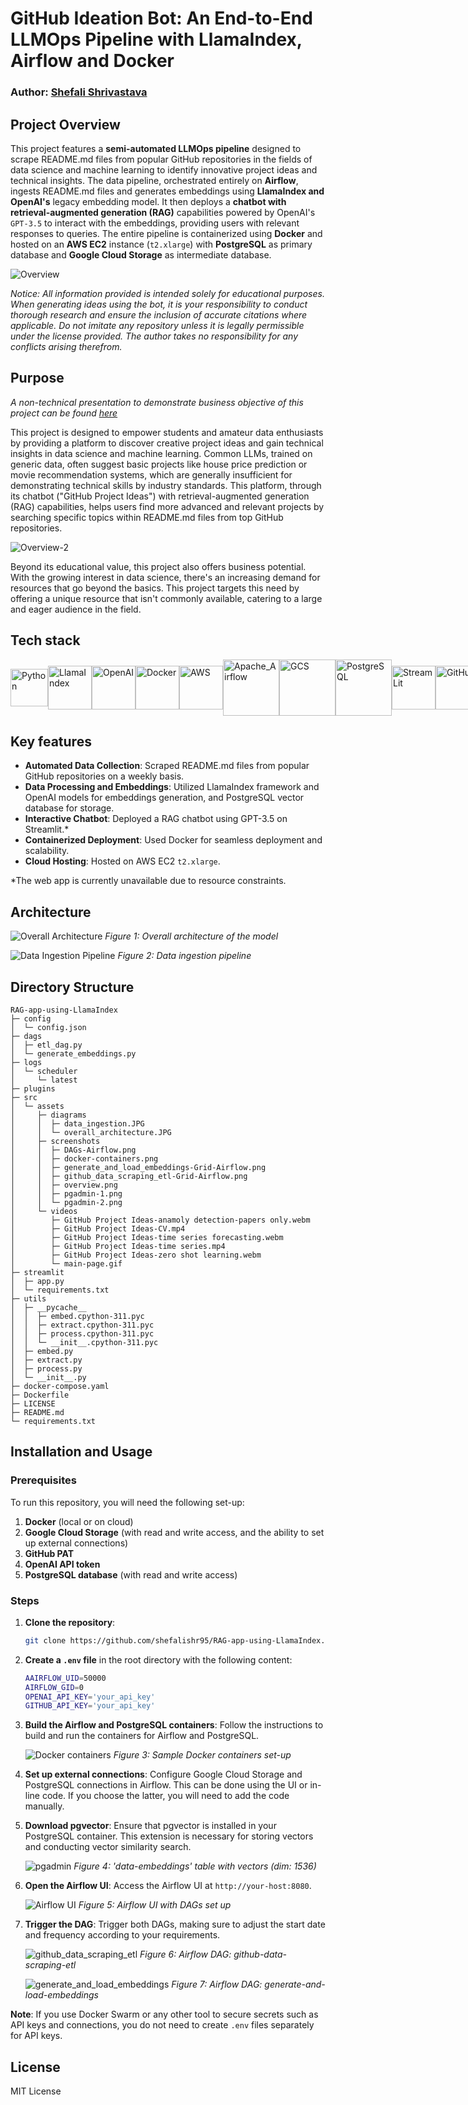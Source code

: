 # GitHub Ideation Bot: An End-to-End LLMOps Pipeline with LlamaIndex, Airflow and Docker

### Author: [Shefali Shrivastava](https://www.github.com/shefalishr95)

## Project Overview

This project features a **semi-automated LLMOps pipeline** designed to scrape README.md files from popular GitHub repositories in the fields of data science and machine learning to identify innovative project ideas and technical insights. The data pipeline, orchestrated entirely on **Airflow**, ingests README.md files and generates embeddings using **LlamaIndex and OpenAI's** legacy embedding model. It then deploys a **chatbot with retrieval-augmented generation (RAG)** capabilities powered by OpenAI's `GPT-3.5` to interact with the embeddings, providing users with relevant responses to queries. The entire pipeline is containerized using **Docker** and hosted on an **AWS EC2** instance (`t2.xlarge`) with **PostgreSQL** as primary database and **Google Cloud Storage** as intermediate database.

![Overview](https://github.com/shefalishr95/RAG-app-using-LlamaIndex/blob/main/src/assets/screenshots/overview.png)

_Notice: All information provided is intended solely for educational purposes. When generating ideas using the bot, it is your responsibility to conduct thorough research and ensure the inclusion of accurate citations where applicable. Do not imitate any repository unless it is legally permissible under the license provided. The author takes no responsibility for any conflicts arising therefrom._

## Purpose

_A non-technical presentation to demonstrate business objective of this project can be found [here](xxx)_

This project is designed to empower students and amateur data enthusiasts by providing a platform to discover creative project ideas and gain technical insights in data science and machine learning. Common LLMs, trained on generic data, often suggest basic projects like house price prediction or movie recommendation systems, which are generally insufficient for demonstrating technical skills by industry standards. This platform, through its chatbot ("GitHub Project Ideas") with retrieval-augmented generation (RAG) capabilities, helps users find more advanced and relevant projects by searching specific topics within README.md files from top GitHub repositories.

![Overview-2](./src/assets/videos/main-page.gif)

Beyond its educational value, this project also offers business potential. With the growing interest in data science, there's an increasing demand for resources that go beyond the basics. This project targets this need by offering a unique resource that isn't commonly available, catering to a large and eager audience in the field.

## Tech stack

<div style="display: flex; align-items: center;">

<img src='https://raw.githubusercontent.com/devicons/devicon/master/icons/python/python-original.svg' alt='Python' width='60' height='60'/>
<img src='https://raw.githubusercontent.com/run-llama/logos/main/LlamaLogoSmall.png' alt='LlamaIndex' width='70' height='70'/>
<img src='https://upload.wikimedia.org/wikipedia/commons/4/4d/OpenAI_Logo.svg' alt='OpenAI' width='70' height='70'/>
<img src='https://raw.githubusercontent.com/devicons/devicon/6910f0503efdd315c8f9b858234310c06e04d9c0/icons/docker/docker-plain-wordmark.svg' alt='Docker' width='70' height='70'/>
<img src='https://raw.githubusercontent.com/devicons/devicon/6910f0503efdd315c8f9b858234310c06e04d9c0/icons/amazonwebservices/amazonwebservices-plain-wordmark.svg' alt='AWS' width='70' height='70'/>
<img src='https://raw.githubusercontent.com/devicons/devicon/6910f0503efdd315c8f9b858234310c06e04d9c0/icons/apacheairflow/apacheairflow-original-wordmark.svg' alt='Apache_Airflow' width='90' height='90'/>
<img src='https://raw.githubusercontent.com/devicons/devicon/6910f0503efdd315c8f9b858234310c06e04d9c0/icons/googlecloud/googlecloud-original-wordmark.svg' alt='GCS' width='90' height='90'/>
<img src='https://raw.githubusercontent.com/devicons/devicon/6910f0503efdd315c8f9b858234310c06e04d9c0/icons/postgresql/postgresql-plain-wordmark.svg' alt='PostgreSQL' width='90' height='90'/>
<img src='https://raw.githubusercontent.com/devicons/devicon/6910f0503efdd315c8f9b858234310c06e04d9c0/icons/streamlit/streamlit-plain-wordmark.svg' alt='StreamLit' width='70' height='70'/>
<img src='https://raw.githubusercontent.com/devicons/devicon/6910f0503efdd315c8f9b858234310c06e04d9c0/icons/git/git-plain-wordmark.svg' alt='GitHub' width='70' height='70'/>
</div>

## Key features

- **Automated Data Collection**: Scraped README.md files from popular GitHub repositories on a weekly basis.
- **Data Processing and Embeddings**: Utilized LlamaIndex framework and OpenAI models for embeddings generation, and PostgreSQL vector database for storage.
- **Interactive Chatbot**: Deployed a RAG chatbot using GPT-3.5 on Streamlit.\*
- **Containerized Deployment**: Used Docker for seamless deployment and scalability.
- **Cloud Hosting**: Hosted on AWS EC2 `t2.xlarge`.

\*The web app is currently unavailable due to resource constraints.

## Architecture

![Overall Architecture](./src/assets/diagrams/overall_architecture.JPG)
_Figure 1: Overall architecture of the model_

![Data Ingestion Pipeline](./src/assets/diagrams/data_ingestion.JPG)
_Figure 2: Data ingestion pipeline_

## Directory Structure

```
RAG-app-using-LlamaIndex
├─ config
│  └─ config.json
├─ dags
│  ├─ etl_dag.py
│  └─ generate_embeddings.py
├─ logs
│  └─ scheduler
│     └─ latest
├─ plugins
├─ src
│  └─ assets
│     ├─ diagrams
│     │  ├─ data_ingestion.JPG
│     │  └─ overall_architecture.JPG
│     ├─ screenshots
│     │  ├─ DAGs-Airflow.png
│     │  ├─ docker-containers.png
│     │  ├─ generate_and_load_embeddings-Grid-Airflow.png
│     │  ├─ github_data_scraping_etl-Grid-Airflow.png
│     │  ├─ overview.png
│     │  ├─ pgadmin-1.png
│     │  └─ pgadmin-2.png
│     └─ videos
│        ├─ GitHub Project Ideas-anamoly detection-papers only.webm
│        ├─ GitHub Project Ideas-CV.mp4
│        ├─ GitHub Project Ideas-time series forecasting.webm
│        ├─ GitHub Project Ideas-time series.mp4
│        ├─ GitHub Project Ideas-zero shot learning.webm
│        └─ main-page.gif
├─ streamlit
│  ├─ app.py
│  └─ requirements.txt
├─ utils
│  ├─ __pycache__
│  │  ├─ embed.cpython-311.pyc
│  │  ├─ extract.cpython-311.pyc
│  │  ├─ process.cpython-311.pyc
│  │  └─ __init__.cpython-311.pyc
│  ├─ embed.py
│  ├─ extract.py
│  ├─ process.py
│  └─ __init__.py
├─ docker-compose.yaml
├─ Dockerfile
├─ LICENSE
├─ README.md
└─ requirements.txt
```

## Installation and Usage

### Prerequisites

To run this repository, you will need the following set-up:

1. **Docker** (local or on cloud)
2. **Google Cloud Storage** (with read and write access, and the ability to set up external connections)
3. **GitHub PAT**
4. **OpenAI API token**
5. **PostgreSQL database** (with read and write access)

### Steps

1. **Clone the repository**:

   ```bash
   git clone https://github.com/shefalishr95/RAG-app-using-LlamaIndex.git
   ```

2. **Create a `.env` file** in the root directory with the following content:

   ```bash
   AAIRFLOW_UID=50000
   AIRFLOW_GID=0
   OPENAI_API_KEY='your_api_key'
   GITHUB_API_KEY='your_api_key'
   ```

3. **Build the Airflow and PostgreSQL containers**:
   Follow the instructions to build and run the containers for Airflow and PostgreSQL.

   ![Docker containers](./src/assets/screenshots/docker-containers.png)
   _Figure 3: Sample Docker containers set-up_

4. **Set up external connections**:
   Configure Google Cloud Storage and PostgreSQL connections in Airflow. This can be done using the UI or in-line code. If you choose the latter, you will need to add the code manually.

5. **Download pgvector**:
   Ensure that pgvector is installed in your PostgreSQL container. This extension is necessary for storing vectors and conducting vector similarity search.

   ![pgadmin](./src/assets/screenshots/pgadmin-1.png)
   _Figure 4: 'data-embeddings' table with vectors (dim: 1536)_

6. **Open the Airflow UI**:
   Access the Airflow UI at `http://your-host:8080`.

   ![Airflow UI](./src/assets/screenshots/DAGs-Airflow.png)
   _Figure 5: Airflow UI with DAGs set up_

7. **Trigger the DAG**:
   Trigger both DAGs, making sure to adjust the start date and frequency according to your requirements.

   ![github_data_scraping_etl](./src/assets/screenshots/github_data_scraping_etl-Grid-Airflow.png)
   _Figure 6: Airflow DAG: github-data-scraping-etl_

   ![generate_and_load_embeddings](./src/assets/screenshots/generate_and_load_embeddings-Grid-Airflow.png)
   _Figure 7: Airflow DAG: generate-and-load-embeddings_

**Note**: If you use Docker Swarm or any other tool to secure secrets such as API keys and connections, you do not need to create `.env` files separately for API keys.

## License

MIT License
